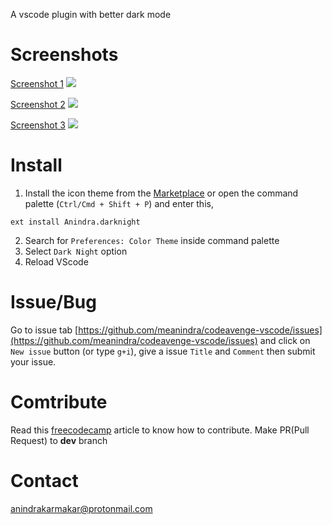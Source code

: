 A vscode plugin with better dark mode
# Screenshots
[Screenshot 1](https://raw.githubusercontent.com/meanindra/codeavenge-vscode/master/screenshots/screenshot1.png)
![](https://raw.githubusercontent.com/meanindra/codeavenge-vscode/master/screenshots/screenshot1.png)

[Screenshot 2](https://raw.githubusercontent.com/meanindra/codeavenge-vscode/master/screenshots/screenshot2.png)
![](https://raw.githubusercontent.com/meanindra/codeavenge-vscode/master/screenshots/screenshot2.png)

[Screenshot 3](https://raw.githubusercontent.com/meanindra/codeavenge-vscode/master/screenshots/screenshot3.png)
![](https://raw.githubusercontent.com/meanindra/codeavenge-vscode/master/screenshots/screenshot3.png)

# Install
1. Install the icon theme from the [Marketplace](https://marketplace.visualstudio.com/items?itemName=Anindra.codeavenge) or open the command palette (`Ctrl/Cmd + Shift + P`) and enter this,
```shell
ext install Anindra.darknight
```
2. Search for `Preferences: Color Theme` inside command palette
3. Select `Dark Night` option
4. Reload VScode

# Issue/Bug
Go to issue tab [https://github.com/meanindra/codeavenge-vscode/issues](https://github.com/meanindra/codeavenge-vscode/issues) and click on `New issue` button (or type `g+i`), give a issue `Title` and `Comment` then submit your issue.

# Comtribute
Read this [freecodecamp](https://www.freecodecamp.org/news/the-beginners-guide-to-git-github/) article to know how to contribute. Make PR(Pull Request) to **dev** branch

# Contact
[anindrakarmakar@protonmail.com](anindrakarmakar@protonmail.com)